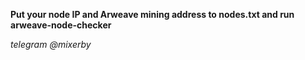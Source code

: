 **Put your node IP and Arweave mining address to nodes.txt and run arweave-node-checker**

*telegram @mixerby*
